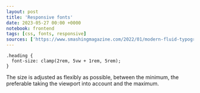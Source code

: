 ```yaml
---
layout: post
title: 'Responsive fonts'
date: 2023-05-27 00:00 +0000
notebook: frontend
tags: [css, fonts, responsive]
sources: ['https://www.smashingmagazine.com/2022/01/modern-fluid-typography-css-clamp/']
---
```

```
.heading {
  font-size: clamp(2rem, 5vw + 1rem, 5rem);
}
```

The size is adjusted as flexibly as possible, between the minimum, the preferable taking the viewport into account and the maximum.